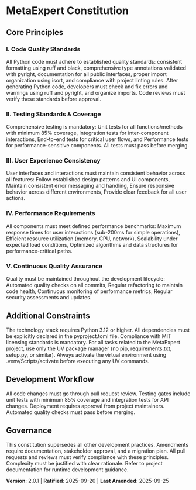 <!-- 
Version Change: 2.0.0 → 2.0.1
Modified Principles: I. Code Quality Standards updated to include ruff, pyright, and import organization requirements
Added Sections: None
Removed Sections: None
Templates Requiring Updates: 
✅ .specify/templates/plan-template.md (updated constitution version reference from v2.0.0 to v2.0.1)
Follow-up TODOs: None
-->

# MetaExpert Constitution

## Core Principles

### I. Code Quality Standards
All Python code must adhere to established quality standards: consistent formatting using ruff and black, comprehensive type annotations validated with pyright, documentation for all public interfaces, proper import organization using isort, and compliance with project linting rules. After generating Python code, developers must check and fix errors and warnings using ruff and pyright, and organize imports. Code reviews must verify these standards before approval.

### II. Testing Standards & Coverage
Comprehensive testing is mandatory: Unit tests for all functions/methods with minimum 85% coverage, Integration tests for inter-component interactions, End-to-end tests for critical user flows, and Performance tests for performance-sensitive components. All tests must pass before merging.

### III. User Experience Consistency
User interfaces and interactions must maintain consistent behavior across all features: Follow established design patterns and UI components, Maintain consistent error messaging and handling, Ensure responsive behavior across different environments, Provide clear feedback for all user actions.

### IV. Performance Requirements
All components must meet defined performance benchmarks: Maximum response times for user interactions (sub-200ms for simple operations), Efficient resource utilization (memory, CPU, network), Scalability under expected load conditions, Optimized algorithms and data structures for performance-critical paths.

### V. Continuous Quality Assurance
Quality must be maintained throughout the development lifecycle: Automated quality checks on all commits, Regular refactoring to maintain code health, Continuous monitoring of performance metrics, Regular security assessments and updates.

## Additional Constraints

The technology stack requires Python 3.12 or higher. All dependencies must be explicitly declared in the pyproject.toml file. Compliance with MIT licensing standards is mandatory. For all tasks related to the MetaExpert project, use only the UV package manager (no pip, requirements.txt, setup.py, or similar). Always activate the virtual environment using .venv/Scripts/activate before executing any UV commands.

## Development Workflow

All code changes must go through pull request review. Testing gates include unit tests with minimum 85% coverage and integration tests for API changes. Deployment requires approval from project maintainers. Automated quality checks must pass before merging.

## Governance
This constitution supersedes all other development practices. Amendments require documentation, stakeholder approval, and a migration plan. All pull requests and reviews must verify compliance with these principles. Complexity must be justified with clear rationale. Refer to project documentation for runtime development guidance.

**Version**: 2.0.1 | **Ratified**: 2025-09-20 | **Last Amended**: 2025-09-25